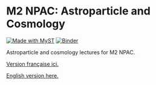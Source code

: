 # M2 NPAC: Astroparticle and Cosmology

[![Made with MyST](https://img.shields.io/badge/made%20with-myst-orange)](https://myst.tools)
[![Binder](https://mybinder.org/badge_logo.svg)](https://mybinder.org/v2/git/https%3A%2F%2Fgitlab.in2p3.fr%2Fjeremy.neveu%2Fm2-npac-cosmology/HEAD)

Astroparticle and cosmology lectures for M2 NPAC.

[Version française ici.](https://m2-npac-ac.pages.in2p3.fr/index.html)

[English version here.](https://m2-npac-ac.pages.in2p3.fr/en/index.html)
